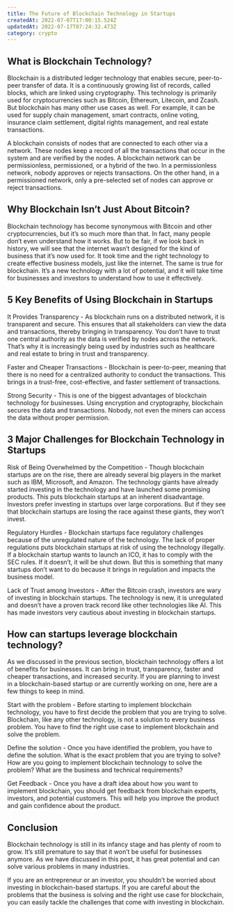 ```yaml
---
title: The Future of Blockchain Technology in Startups
createdAt: 2022-07-07T17:00:15.524Z
updatedAt: 2022-07-17T07:24:32.473Z
category: crypto
---
```


## What is Blockchain Technology?

Blockchain is a distributed ledger technology that enables secure, peer-to-peer transfer of data. It is a continuously growing list of records, called blocks, which are linked using cryptography. This technology is primarily used for cryptocurrencies such as Bitcoin, Ethereum, Litecoin, and Zcash. But blockchain has many other use cases as well. For example, it can be used for supply chain management, smart contracts, online voting, insurance claim settlement, digital rights management, and real estate transactions.

A blockchain consists of nodes that are connected to each other via a network. These nodes keep a record of all the transactions that occur in the system and are verified by the nodes. A blockchain network can be permissionless, permissioned, or a hybrid of the two. In a permissionless network, nobody approves or rejects transactions. On the other hand, in a permissioned network, only a pre-selected set of nodes can approve or reject transactions.

## Why Blockchain Isn’t Just About Bitcoin?

Blockchain technology has become synonymous with Bitcoin and other cryptocurrencies, but it’s so much more than that. In fact, many people don’t even understand how it works. But to be fair, if we look back in history, we will see that the internet wasn’t designed for the kind of business that it’s now used for. It took time and the right technology to create effective business models, just like the internet. The same is true for blockchain. It’s a new technology with a lot of potential, and it will take time for businesses and investors to understand how to use it effectively.

## 5 Key Benefits of Using Blockchain in Startups

It Provides Transparency - As blockchain runs on a distributed network, it is transparent and secure. This ensures that all stakeholders can view the data and transactions, thereby bringing in transparency. You don’t have to trust one central authority as the data is verified by nodes across the network. That’s why it is increasingly being used by industries such as healthcare and real estate to bring in trust and transparency.

Faster and Cheaper Transactions - Blockchain is peer-to-peer, meaning that there is no need for a centralized authority to conduct the transactions. This brings in a trust-free, cost-effective, and faster settlement of transactions.

Strong Security - This is one of the biggest advantages of blockchain technology for businesses. Using encryption and cryptography, blockchain secures the data and transactions. Nobody, not even the miners can access the data without proper permission.

## 3 Major Challenges for Blockchain Technology in Startups

Risk of Being Overwhelmed by the Competition - Though blockchain startups are on the rise, there are already several big players in the market such as IBM, Microsoft, and Amazon. The technology giants have already started investing in the technology and have launched some promising products. This puts blockchain startups at an inherent disadvantage. Investors prefer investing in startups over large corporations. But if they see that blockchain startups are losing the race against these giants, they won’t invest.

Regulatory Hurdles - Blockchain startups face regulatory challenges because of the unregulated nature of the technology. The lack of proper regulations puts blockchain startups at risk of using the technology illegally. If a blockchain startup wants to launch an ICO, it has to comply with the SEC rules. If it doesn’t, it will be shut down. But this is something that many startups don’t want to do because it brings in regulation and impacts the business model.

Lack of Trust among Investors - After the Bitcoin crash, investors are wary of investing in blockchain startups. The technology is new, it is unregulated and doesn’t have a proven track record like other technologies like AI. This has made investors very cautious about investing in blockchain startups.

## How can startups leverage blockchain technology?

As we discussed in the previous section, blockchain technology offers a lot of benefits for businesses. It can bring in trust, transparency, faster and cheaper transactions, and increased security. If you are planning to invest in a blockchain-based startup or are currently working on one, here are a few things to keep in mind.

Start with the problem - Before starting to implement blockchain technology, you have to first decide the problem that you are trying to solve. Blockchain, like any other technology, is not a solution to every business problem. You have to find the right use case to implement blockchain and solve the problem.

Define the solution - Once you have identified the problem, you have to define the solution. What is the exact problem that you are trying to solve? How are you going to implement blockchain technology to solve the problem? What are the business and technical requirements?

Get Feedback - Once you have a draft idea about how you want to implement blockchain, you should get feedback from blockchain experts, investors, and potential customers. This will help you improve the product and gain confidence about the product.

## Conclusion

Blockchain technology is still in its infancy stage and has plenty of room to grow. It’s still premature to say that it won’t be useful for businesses anymore. As we have discussed in this post, it has great potential and can solve various problems in many industries.

If you are an entrepreneur or an investor, you shouldn’t be worried about investing in blockchain-based startups. If you are careful about the problems that the business is solving and the right use case for blockchain, you can easily tackle the challenges that come with investing in blockchain.
